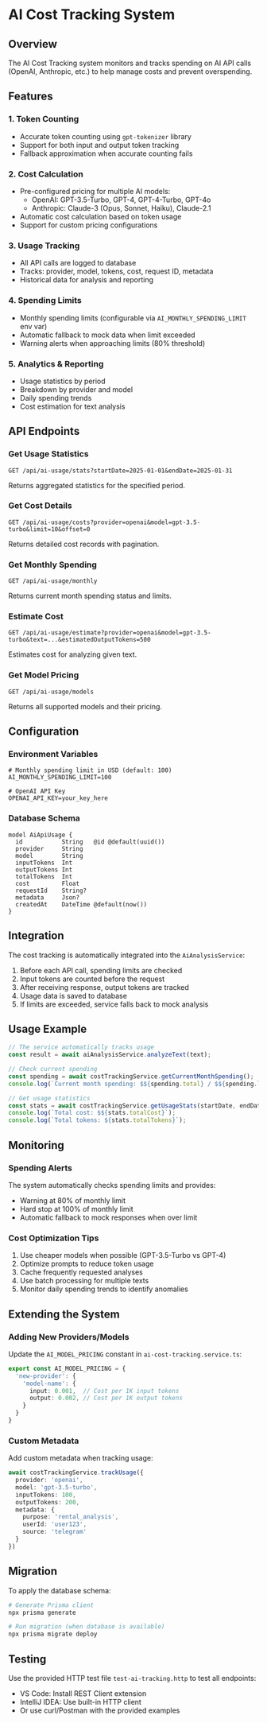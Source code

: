 # AI Cost Tracking System

## Overview
The AI Cost Tracking system monitors and tracks spending on AI API calls (OpenAI, Anthropic, etc.) to help manage costs and prevent overspending.

## Features

### 1. Token Counting
- Accurate token counting using `gpt-tokenizer` library
- Support for both input and output token tracking
- Fallback approximation when accurate counting fails

### 2. Cost Calculation
- Pre-configured pricing for multiple AI models:
  - OpenAI: GPT-3.5-Turbo, GPT-4, GPT-4-Turbo, GPT-4o
  - Anthropic: Claude-3 (Opus, Sonnet, Haiku), Claude-2.1
- Automatic cost calculation based on token usage
- Support for custom pricing configurations

### 3. Usage Tracking
- All API calls are logged to database
- Tracks: provider, model, tokens, cost, request ID, metadata
- Historical data for analysis and reporting

### 4. Spending Limits
- Monthly spending limits (configurable via `AI_MONTHLY_SPENDING_LIMIT` env var)
- Automatic fallback to mock data when limit exceeded
- Warning alerts when approaching limits (80% threshold)

### 5. Analytics & Reporting
- Usage statistics by period
- Breakdown by provider and model
- Daily spending trends
- Cost estimation for text analysis

## API Endpoints

### Get Usage Statistics
```
GET /api/ai-usage/stats?startDate=2025-01-01&endDate=2025-01-31
```
Returns aggregated statistics for the specified period.

### Get Cost Details
```
GET /api/ai-usage/costs?provider=openai&model=gpt-3.5-turbo&limit=10&offset=0
```
Returns detailed cost records with pagination.

### Get Monthly Spending
```
GET /api/ai-usage/monthly
```
Returns current month spending status and limits.

### Estimate Cost
```
GET /api/ai-usage/estimate?provider=openai&model=gpt-3.5-turbo&text=...&estimatedOutputTokens=500
```
Estimates cost for analyzing given text.

### Get Model Pricing
```
GET /api/ai-usage/models
```
Returns all supported models and their pricing.

## Configuration

### Environment Variables
```env
# Monthly spending limit in USD (default: 100)
AI_MONTHLY_SPENDING_LIMIT=100

# OpenAI API Key
OPENAI_API_KEY=your_key_here
```

### Database Schema
```prisma
model AiApiUsage {
  id           String   @id @default(uuid())
  provider     String   
  model        String   
  inputTokens  Int      
  outputTokens Int      
  totalTokens  Int      
  cost         Float    
  requestId    String?  
  metadata     Json?    
  createdAt    DateTime @default(now())
}
```

## Integration

The cost tracking is automatically integrated into the `AiAnalysisService`:

1. Before each API call, spending limits are checked
2. Input tokens are counted before the request
3. After receiving response, output tokens are tracked
4. Usage data is saved to database
5. If limits are exceeded, service falls back to mock analysis

## Usage Example

```typescript
// The service automatically tracks usage
const result = await aiAnalysisService.analyzeText(text);

// Check current spending
const spending = await costTrackingService.getCurrentMonthSpending();
console.log(`Current month spending: $${spending.total} / $${spending.limit}`);

// Get usage statistics
const stats = await costTrackingService.getUsageStats(startDate, endDate);
console.log(`Total cost: $${stats.totalCost}`);
console.log(`Total tokens: ${stats.totalTokens}`);
```

## Monitoring

### Spending Alerts
The system automatically checks spending limits and provides:
- Warning at 80% of monthly limit
- Hard stop at 100% of monthly limit
- Automatic fallback to mock responses when over limit

### Cost Optimization Tips
1. Use cheaper models when possible (GPT-3.5-Turbo vs GPT-4)
2. Optimize prompts to reduce token usage
3. Cache frequently requested analyses
4. Use batch processing for multiple texts
5. Monitor daily spending trends to identify anomalies

## Extending the System

### Adding New Providers/Models
Update the `AI_MODEL_PRICING` constant in `ai-cost-tracking.service.ts`:

```typescript
export const AI_MODEL_PRICING = {
  'new-provider': {
    'model-name': {
      input: 0.001,  // Cost per 1K input tokens
      output: 0.002, // Cost per 1K output tokens
    }
  }
}
```

### Custom Metadata
Add custom metadata when tracking usage:

```typescript
await costTrackingService.trackUsage({
  provider: 'openai',
  model: 'gpt-3.5-turbo',
  inputTokens: 100,
  outputTokens: 200,
  metadata: {
    purpose: 'rental_analysis',
    userId: 'user123',
    source: 'telegram'
  }
})
```

## Migration

To apply the database schema:

```bash
# Generate Prisma client
npx prisma generate

# Run migration (when database is available)
npx prisma migrate deploy
```

## Testing

Use the provided HTTP test file `test-ai-tracking.http` to test all endpoints:
- VS Code: Install REST Client extension
- IntelliJ IDEA: Use built-in HTTP client
- Or use curl/Postman with the provided examples